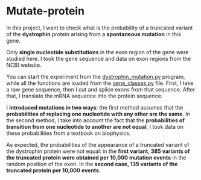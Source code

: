 # Mutate-protein
In this project, I want to check what is the probability of a truncated variant of the **dystrophin** protein arising from a **spontaneous mutation** in this gene.

Only **single nucleotide substitutions** in the exon region of the gene were studied here. I took the gene sequence and data on exon regions from the NCBI website.

You can start the experiment from the [dystrophin_mutation.py](https://github.com/AlenaSt97/Mutate-protein/blob/main/dystrophin_mutation.py) program, while all the functions are loaded from the [gene_classes.py](https://github.com/AlenaSt97/Mutate-protein/blob/main/gene_classes.py) file. First, I take a raw gene sequence, then I cut and splice exons from that sequence. After that, I translate the mRNA sequence into the protein sequence.

I **introduced mutations in two ways**: the first method assumes that the **probabilities of replacing one nucleotide with any other are the same**. In the second method, I take into account the fact that the **probabilities of transition from one nucleotide to another are not equal**, I took data on these probabilities from a textbook on biophysics.

As expected, the probabilities of the appearance of a truncated variant of the dystrophin protein were not equal: in the **first variant, 385 variants of the truncated protein were obtained per 10,000 mutation events** in the random position of the exon. In the **second case, 135 variants of the truncated protein per 10,000 events**.
